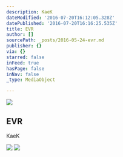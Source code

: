 ```yaml
---
description: KaeK
dateModified: '2016-07-20T16:12:05.328Z'
datePublished: '2016-07-20T16:16:25.535Z'
title: EVR
author: []
sourcePath: _posts/2016-05-24-evr.md
publisher: {}
via: {}
starred: false
inFeed: true
hasPage: false
inNav: false
_type: MediaObject

---
```

<article style=""><img src="https://s3-us-west-2.amazonaws.com/the-grid-img/p/86730ec100fb87f5c0237a653e9b070d9e9ced7f.jpg" /><h1>EVR</h1><p>KaeK</p></article>

![](https://s3-us-west-2.amazonaws.com/the-grid-img/p/0f4df3ef298cf6df05cc2ccee1c82f08d59dcacf.jpg)
![](https://s3-us-west-2.amazonaws.com/the-grid-img/p/573c896e32f2a182eed339c8057af3566c658175.jpg)